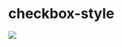 # checkbox-style

<img src="https://tinypng.com/web/output/8egbfmxbttbkft6rtqk9w63e8x8auxuq/screenshot.png" />
